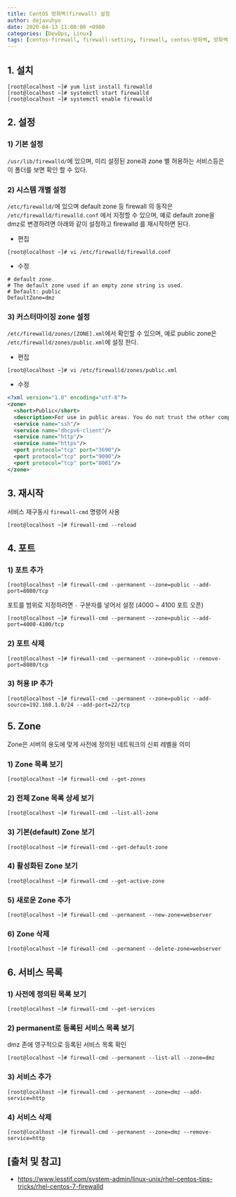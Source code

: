 ```yaml
---
title: CentOS 방화벽(firewall) 설정
author: dejavuhyo
date: 2020-04-13 11:00:00 +0900
categories: [DevOps, Linux]
tags: [centos-firewall, firewall-setting, firewall, centos-방화벽, 방화벽-설정]
---
```


## 1. 설치

```shell
[root@localhost ~]# yum list install firewalld
[root@localhost ~]# systemctl start firewalld
[root@localhost ~]# systemctl enable firewalld
```

## 2. 설정

### 1) 기본 설정
`/usr/lib/firewalld/`에 있으며, 미리 설정된 zone과 zone 별 허용하는 서비스등은 이 폴더를 보면 확인 할 수 있다.

### 2) 시스템 개별 설정
`/etc/firewalld/`에 있으며 default zone 등 firewall 의 동작은 `/etc/firewalld/firewalld.conf` 에서 지정할 수 있으며, 예로 default zone을 dmz로 변경하려면 아래와 같이 설정하고 firewalld 를 재시작하면 된다.

* 편집

```shell
[root@localhost ~]# vi /etc/firewalld/firewalld.conf
```

* 수정

```text
# default zone
# The default zone used if an empty zone string is used.
# Default: public
DefaultZone=dmz
```

### 3)  커스터마이징 zone 설정
`/etc/firewalld/zones/[ZONE].xml`에서 확인할 수 있으며, 예로 public zone은 `/etc/firewalld/zones/public.xml`에 설정 한다.

* 편집

```shell
[root@localhost ~]# vi /etc/firewalld/zones/public.xml
```

* 수정

```xml
<?xml version="1.0" encoding="utf-8"?>
<zone>
  <short>Public</short>
  <description>For use in public areas. You do not trust the other computers on networks to not harm your computer. Only selected incoming connections are accepted.</description>
  <service name="ssh"/>
  <service name="dhcpv6-client"/>
  <service name="http"/>
  <service name="https"/>
  <port protocol="tcp" port="3690"/>
  <port protocol="tcp" port="9090"/>
  <port protocol="tcp" port="8001"/>
</zone>
```

## 3. 재시작
서비스 재구동시 `firewall-cmd` 명령어 사용

```shell
[root@localhost ~]# firewall-cmd --reload
```

## 4. 포트

### 1) 포트 추가

```shell
[root@localhost ~]# firewall-cmd --permanent --zone=public --add-port=8080/tcp
```

포트를 범위로 지정하려면 `-` 구분자를 넣어서 설정 (4000 ~ 4100 포트 오픈)

```shell
[root@localhost ~]# firewall-cmd --permanent --zone=public --add-port=4000-4100/tcp
```

### 2) 포트 삭제

```shell
[root@localhost ~]# firewall-cmd --permanent --zone=public --remove-port=8080/tcp
```

### 3) 허용 IP 추가

```shell
[root@localhost ~]# firewall-cmd --permanent --zone=public --add-source=192.168.1.0/24 --add-port=22/tcp
```

## 5. Zone
Zone은 서버의 용도에 맞게 사전에 정의된 네트워크의 신뢰 레벨을 의미

### 1) Zone 목록 보기

```shell
[root@localhost ~]# firewall-cmd --get-zones
```

### 2) 전체 Zone 목록 상세 보기

```shell
[root@localhost ~]# firewall-cmd --list-all-zone
```

### 3) 기본(default) Zone 보기

```shell
[root@localhost ~]# firewall-cmd --get-default-zone
```

### 4) 활성화된 Zone 보기

```shell
[root@localhost ~]# firewall-cmd --get-active-zone
```

### 5) 새로운 Zone 추가

```shell
[root@localhost ~]# firewall-cmd --permanent --new-zone=webserver
```

### 6) Zone 삭제

```shell
[root@localhost ~]# firewall-cmd --permanent --delete-zone=webserver
```

## 6. 서비스 목록

### 1) 사전에 정의된 목록 보기

```shell
[root@localhost ~]# firewall-cmd --get-services
```

### 2) permanent로 등록된 서비스 목록 보기
dmz 존에 영구적으로 등록된 서비스 목록 확인

```shell
[root@localhost ~]# firewall-cmd --permanent --list-all --zone=dmz
```

### 3) 서비스 추가

```shell
[root@localhost ~]# firewall-cmd --permanent --zone=dmz --add-service=http
```

### 4) 서비스 삭제

```shell
[root@localhost ~]# firewall-cmd --permanent --zone=dmz --remove-service=http
```

## [출처 및 참고]
* <https://www.lesstif.com/system-admin/linux-unix/rhel-centos-tips-tricks/rhel-centos-7-firewalld>
